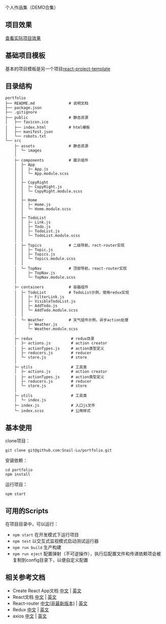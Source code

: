 个人作品集（DEMO合集）

## 项目效果
[查看实际项目效果](https://snail-lu.github.io/portfolio/)

## 基础项目模板
基本的项目模板是另一个项目[react-project-template](https://github.com/Snail-Lu/react-project-template)

## 目录结构
```
portfolio
├── README.md               # 说明文档
├── package.json
├── .gitignore
├── public                  # 静态资源
│   ├── favicon.ico
│   ├── index.html          # html模板
│   ├── manifest.json
│   └── robots.txt
└── src
    ├─ assets               # 静态资源
    │  └─ images
    │
    ├─ components           # 展示组件
    │  ├─ App
    │  │  ├─ App.js
    │  │  └─ App.module.scss
    │  │
    │  ├─ CopyRight
    │  │  ├─ CopyRight.js
    │  │  └─ CopyRight.module.scss
    │  │
    │  ├─ Home
    │  │  ├─ Home.js
    │  │  └─ Home.module.scss
    │  │
    │  ├─ TodoList
    │  │  ├─ Link.js
    │  │  ├─ Todo.js
    │  │  ├─ TodoList.js
    │  │  └─ TodoList.module.scss
    │  │
    │  ├─ Topics            # 二级导航，rect-router实现
    │  │  ├─ Topic.js
    │  │  ├─ Topics.js
    │  │  └─ Topics.module.scss
    │  │
    │  └─ TopNav            # 顶部导航，react-router实现
    │     ├─ TopNav.js
    │     └─ TopNav.module.scss
    │  
    ├─ containers           # 容器组件
    │  ├─ TodoList          # TodoList示例，使用redux实现
    │  │  ├─ FilterLink.js
    │  │  ├─ VisibleTodoList.js
    │  │  ├─ AddTodo.js
    │  │  └─ AddTodo.module.scss
    │  │
    │  └─ Weather           # 天气组件示例，异步action处理
    │     ├─ Weather.js
    │     └─ Weather.module.scss
    │
    ├─ redux                 # redux目录
    │  ├─ actions.js         # action creator
    │  ├─ actionTypes.js     # action类型定义
    │  ├─ reducers.js        # reducer
    │  └─ store.js           # store
    │ 
    ├─ utils                 # 工具类
    │  ├─ actions.js         # action creator
    │  ├─ actionTypes.js     # action类型定义
    │  ├─ reducers.js        # reducer
    │  └─ store.js           # store
    │ 
    ├─ utils                 # 工具类
    │  └─ index.js          
    ├─ index.js              # 入口js文件
    └─ index.scss            # 公用样式

```


## 基本使用

clone项目：  
```
git clone git@github.com:Snail-Lu/portfolio.git
```
安装依赖： 
```
cd portfolio
npm install 
```

运行项目：
```
npm start
```

## 可用的Scripts
在项目目录中，可以运行：  

* `npm start` 在开发模式下运行项目
* `npm test`  以交互式监视模式启动测试运行器
* `npm run build` 生产构建
* `npm run eject` 配置弹射（不可逆操作），执行后配置文件和传递依赖项会被复制到config目录下，以便自定义配置


## 相关参考文档
* Create React App文档 [中文](https://www.html.cn/create-react-app/docs/getting-started/) | [英文](https://create-react-app.dev/docs/getting-started)
* React文档 [中文](https://react.docschina.org/docs/getting-started.html) | [英文](https://reactjs.org/docs/getting-started.html)
* React-router [中文(非最新版本)](http://react-guide.github.io/react-router-cn/index.html) | [英文](https://reacttraining.com/react-router/web/guides/quick-start) 
* Redux [中文](http://cn.redux.js.org) | [英文](https://redux.js.org/introduction/getting-started)
* axios [中文](http://www.axios-js.com/zh-cn/docs/) | [英文](https://github.com/axios/axios)


